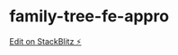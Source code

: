 # family-tree-fe-appro

[Edit on StackBlitz ⚡️](https://stackblitz.com/edit/stackblitz-starters-m7l9za)